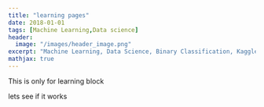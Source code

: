 ```yaml
---
title: "learning pages"
date: 2018-01-01
tags: [Machine Learning,Data science]
header:
  image: "/images/header_image.png"
excerpt: "Machine Learning, Data Science, Binary Classification, Kaggle"
mathjax: true
---
```


This is only for learning block

lets see if it works
